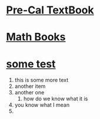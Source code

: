 # [Pre-Cal TextBook](https://drive.google.com/file/d/1ygtnpcQX_HhXZX7SsctTQaASouT5lilk/view?usp=sharing)
# [Math Books](https://drive.google.com/drive/folders/1iLD_Ap3FkKNrEbQx2nT4l_QlwVCaaibV?usp=sharing)
# [some test](testing)

1. this is some more text
2. another item
3. another one
	1. how do we know what it is
4. you know what I mean
5. 



  
 
 
 

 
 




